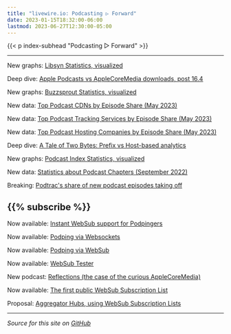```yaml
---
title: "livewire.io: Podcasting ▷ Forward"
date: 2023-01-15T18:32:00-06:00
lastmod: 2023-06-27T12:30:00-05:00
---
```


{{< p index-subhead "Podcasting ▷ Forward" >}}

---

New graphs: [Libsyn Statistics, visualized](/libsyn-stats-visualized)

Deep dive: [Apple Podcasts vs AppleCoreMedia downloads, post 16.4](/apple-podcasts-vs-applecoremedia)

New graphs: [Buzzsprout Statistics, visualized](/buzzsprout-stats-visualized)

New data: [Top Podcast CDNs by Episode Share (May 2023)](/podcast-cdns-by-episode-share)

New data: [Top Podcast Tracking Services by Episode Share (May 2023)](/podcast-trackers-by-episode-share)

New data: [Top Podcast Hosting Companies by Episode Share (May 2023)](/podcast-hosts-by-episode-share)

Deep dive: [A Tale of Two Bytes: Prefix vs Host-based analytics](/a-tale-of-two-bytes-prefix-vs-host-based-analytics)

New graphs: [Podcast Index Statistics, visualized](/podcast-index-stats-visualized)

New data: [Statistics about Podcast Chapters (September 2022)](/podcast-chapters-stats)

Breaking: [Podtrac's share of new podcast episodes taking off](/podtrac-share-of-new-episodes-taking-off)

{{% subscribe %}}
---

Now available: [Instant WebSub support for Podpingers](/instant-websub-for-podpingers)

Now available: [Podping via Websockets](/podping-via-websockets)

Now available: [Podping via WebSub](/podping-via-websub)

Now available: [WebSub Tester](/websub-tester)

New podcast: [Reflections (the case of the curious AppleCoreMedia)](/new-podcast-reflections)

Now available: [The first public WebSub Subscription List](/first-public-subscription-list)

Proposal: [Aggregator Hubs, using WebSub Subscription Lists](/aggregator-hubs)

---

*Source for this site on [GitHub](https://github.com/skymethod/livewire-web)*

